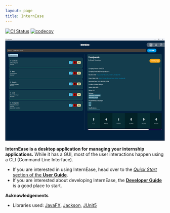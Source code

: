 ```yaml
---
layout: page
title: InternEase
---
```


[![CI Status](https://github.com/AY2223S2-CS2103T-W15-4/tp/workflows/Java%20CI/badge.svg)](https://github.com/AY2223S2-CS2103T-W15-4/tp/actions)
[![codecov](https://codecov.io/gh/AY2223S2-CS2103T-W15-4/tp/branch/master/graph/badge.svg?token=MVV9ABQAS8)](https://codecov.io/gh/AY2223S2-CS2103T-W15-4/tp)

![Ui](images/Ui.png)

**InternEase is a desktop application for managing your internship applications.** While it has a GUI, most of the user interactions happen using a CLI (Command Line Interface).

* If you are interested in using InternEase, head over to the [_Quick Start_ section of the **User Guide**](UserGuide.html#quick-start).
* If you are interested about developing InternEase, the [**Developer Guide**](DeveloperGuide.html) is a good place to start.


**Acknowledgements**

* Libraries used: [JavaFX](https://openjfx.io/), [Jackson](https://github.com/FasterXML/jackson), [JUnit5](https://github.com/junit-team/junit5)
